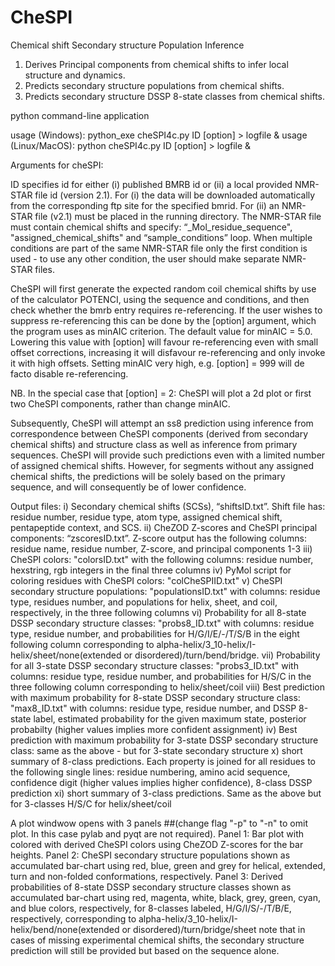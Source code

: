 # CheSPI
Chemical shift Secondary structure Population Inference

1. Derives Principal components from chemical shifts to infer local structure and dynamics.
2. Predicts secondary structure populations from chemical shifts.
3. Predicts secondary structure DSSP 8-state classes from chemical shifts.

python command-line application

usage (Windows): python_exe cheSPI4c.py ID [option] > logfile &
usage (Linux/MacOS): python cheSPI4c.py ID [option] > logfile &

Arguments for cheSPI:

ID specifies id for either (i) published BMRB id or (ii) a local provided NMR-STAR file id (version 2.1). For (i) the data will be downloaded automatically from the corresponding ftp site for the specified bmrid. For (ii) an NMR-STAR file (v2.1) must be placed in the running directory. The NMR-STAR file must contain chemical shifts and specify: “_Mol_residue_sequence", "assigned_chemical_shifts" and “sample_conditions” loop. When multiple conditions are part of the same NMR-STAR file only the first condition is used - to use any other condition, the user should make separate NMR-STAR files.

CheSPI will first generate the expected random coil chemical shifts by use of the calculator POTENCI, using the sequence and conditions, and then check whether the bmrb entry requires re-referencing. If the user wishes to suppress re-referencing this can be done by the [option] argument, which the program uses as minAIC criterion. The default value for minAIC = 5.0. Lowering this value with [option] will favour re-referencing even with small offset corrections, increasing it will disfavour re-referencing and only invoke it with high offsets. Setting minAIC very high, e.g. [option] = 999 will de facto disable re-referencing.

NB. In the special case that [option] = 2: CheSPI will plot a 2d plot or first two CheSPI components, rather than change minAIC.

Subsequently, CheSPI will attempt an ss8 prediction using inference from correspondence between CheSPI components (derived from secondary chemical shifts) and structure class as well as inference from primary sequences. CheSPI will provide such predictions even with a limited number of assigned chemical shifts. However, for segments without any assigned chemical shifts, the predictions will be solely based on the primary sequence, and will consequently be of lower confidence.


Output files:
i) Secondary chemical shifts (SCSs), “shiftsID.txt”. Shift file has: residue number, residue type, atom type, assigned chemical shift, pentapeptide context, and SCS.
ii) CheZOD Z-scores and CheSPI principal components: “zscoresID.txt”. Z-score output has the following columns: residue name, residue number, Z-score, and principal components 1-3
iii) CheSPI colors: "colorsID.txt" with the following columns: residue number, hexstring, rgb integers in the final three columns
iv) PyMol script for coloring residues with CheSPI colors: "colCheSPIID.txt"
v) CheSPI secondary structure populations: "populationsID.txt" with columns: residue type, residues number, and populations for helix, sheet, and coil, respectively, in the three following columns
vi) Probability for all 8-state DSSP secondary structure classes: "probs8_ID.txt" with columns: residue type, residue number, and probabilities for H/G/I/E/-/T/S/B in the eight following column corresponding to alpha-helix/3_10-helix/I-helix/sheet/none(extended or disordered)/turn/bend/bridge.
vii) Probability for all 3-state DSSP secondary structure classes: "probs3_ID.txt" with columns: residue type, residue number, and probabilities for H/S/C in the three following column corresponding to helix/sheet/coil
viii) Best prediction with maximum probability for 8-state DSSP secondary structure class: "max8_ID.txt" with columns: residue type, residue number, and DSSP 8-state label, estimated probability for the given maximum state, posterior probabilty (higher values implies more confident assignment)
iv) Best prediction with maximum probability for 3-state DSSP secondary structure class: same as the above - but for 3-state secondary structure
x) short summary of 8-class predictions. Each property is joined for all residues to the following single lines: residue numbering, amino acid sequence, confidence digit (higher values implies higher confidence), 8-class DSSP prediction
xi) short summary of 3-class predictions. Same as the above but for 3-classes H/S/C for helix/sheet/coil

A plot windwow opens with 3 panels ##(change flag "-p" to "-n" to omit plot. In this case pylab and pyqt are not required).
Panel 1: Bar plot with colored with derived CheSPI colors using CheZOD Z-scores for the bar heights.
Panel 2: CheSPI secondary structure populations shown as accumulated bar-chart using red, blue, green and grey for helical, extended, turn and non-folded conformations, respectively.
Panel 3: Derived probabilities of 8-state DSSP secondary structure classes shown as accumulated bar-chart using red, magenta, white, black, grey, green, cyan, and blue colors, respectively, for 8-classes labeled, H/G/I/S/-/T/B/E, respectively, corresponding to alpha-helix/3_10-helix/I-helix/bend/none(extended or disordered)/turn/bridge/sheet
note that in cases of missing experimental chemical shifts, the secondary structure prediction will still be provided but based on the sequence alone.
